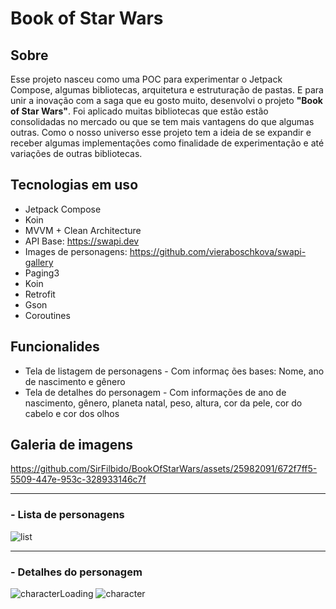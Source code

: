 # Book of Star Wars

## Sobre
Esse projeto nasceu como uma POC para experimentar o Jetpack Compose, algumas bibliotecas, arquitetura e estruturação de pastas. 
E para unir a inovação com a saga que eu gosto muito, desenvolvi o projeto **"Book of Star Wars"**. 
Foi aplicado muitas bibliotecas que estão estão consolidadas no mercado ou que se tem mais vantagens do que algumas outras.
Como o nosso universo esse projeto tem a ideia de se expandir e receber algumas implementações como finalidade de experimentação e até variações de outras bibliotecas.

## Tecnologias em uso
* Jetpack Compose
* Koin
* MVVM + Clean Architecture
* API Base: https://swapi.dev
* Images de personagens: https://github.com/vieraboschkova/swapi-gallery
* Paging3
* Koin
* Retrofit
* Gson
* Coroutines

## Funcionalides
* Tela de listagem de personagens - Com informaç
ões bases: Nome, ano de nascimento e gênero
* Tela de detalhes do personagem - Com informações de ano de nascimento, gênero, planeta natal, peso, altura, cor da pele, cor do cabelo e cor dos olhos

## Galeria de imagens
https://github.com/SirFilbido/BookOfStarWars/assets/25982091/672f7ff5-5509-447e-953c-328933146c7f

---

### - Lista de personagens
![list](https://github.com/SirFilbido/BookOfStarWars/assets/25982091/87f5b163-e37f-4b9a-a9bc-b319b4c7bef6)

---

### - Detalhes do personagem
![characterLoading](https://github.com/SirFilbido/BookOfStarWars/assets/25982091/2ff970d2-3e72-4105-9172-36007e786c4e)
![character](https://github.com/SirFilbido/BookOfStarWars/assets/25982091/26ea176c-ba3e-41b3-a289-ba1761c975fb)
